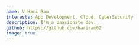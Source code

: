 ```yaml
---
name: V Hari Ram
interests: App Development, Cloud, CyberSecurity
description: I'm a paasionate dev.
github: https://github.com/hariram62
image: true
---
```

